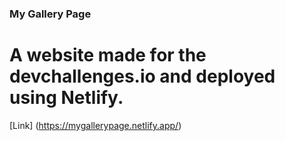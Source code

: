 ### My Gallery Page
# A website made for the **devchallenges.io** and deployed using Netlify.
[Link] (https://mygallerypage.netlify.app/)
